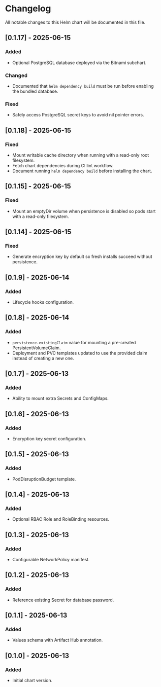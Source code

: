 # Changelog

All notable changes to this Helm chart will be documented in this file.

## [0.1.17] - 2025-06-15
### Added
- Optional PostgreSQL database deployed via the Bitnami subchart.
### Changed
- Documented that `helm dependency build` must be run before enabling the
  bundled database.

### Fixed
- Safely access PostgreSQL secret keys to avoid nil pointer errors.

## [0.1.18] - 2025-06-15
### Fixed
- Mount writable cache directory when running with a read-only root filesystem.
- Fetch chart dependencies during CI lint workflow.
- Document running `helm dependency build` before installing the chart.

## [0.1.15] - 2025-06-15
### Fixed
- Mount an emptyDir volume when persistence is disabled so pods start with a read-only filesystem.

## [0.1.14] - 2025-06-15
### Fixed
- Generate encryption key by default so fresh installs succeed without persistence.

## [0.1.9] - 2025-06-14
### Added
- Lifecycle hooks configuration.

## [0.1.8] - 2025-06-14
### Added
- `persistence.existingClaim` value for mounting a pre-created PersistentVolumeClaim.
- Deployment and PVC templates updated to use the provided claim instead of creating a new one.

## [0.1.7] - 2025-06-13
### Added
- Ability to mount extra Secrets and ConfigMaps.

## [0.1.6] - 2025-06-13
### Added
- Encryption key secret configuration.

## [0.1.5] - 2025-06-13
### Added
- PodDisruptionBudget template.

## [0.1.4] - 2025-06-13
### Added
- Optional RBAC Role and RoleBinding resources.

## [0.1.3] - 2025-06-13
### Added
- Configurable NetworkPolicy manifest.

## [0.1.2] - 2025-06-13
### Added
- Reference existing Secret for database password.

## [0.1.1] - 2025-06-13
### Added
- Values schema with Artifact Hub annotation.

## [0.1.0] - 2025-06-13
### Added
- Initial chart version.
